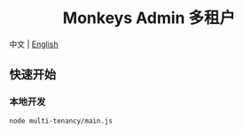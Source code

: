 <div align="center">

# Monkeys Admin 多租户

</div>

中文 | [English](./README.md)

## 快速开始

### 本地开发

```sh
node multi-tenancy/main.js
```